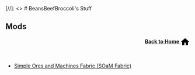 [//]: <> # BeansBeefBroccoli's Stuff

## Mods

<p align="right"><a href="/"><b>Back to Home</b> <img src="/images/home.png" alt="Home" width="24" height="24" style="vertical-align:middle"></a></p>

<br>

- [Simple Ores and Machines Fabric (SOaM Fabric)](https://beansbeefbroccoli.github.io/Simple-Ores-and-Machines-Fabric)
